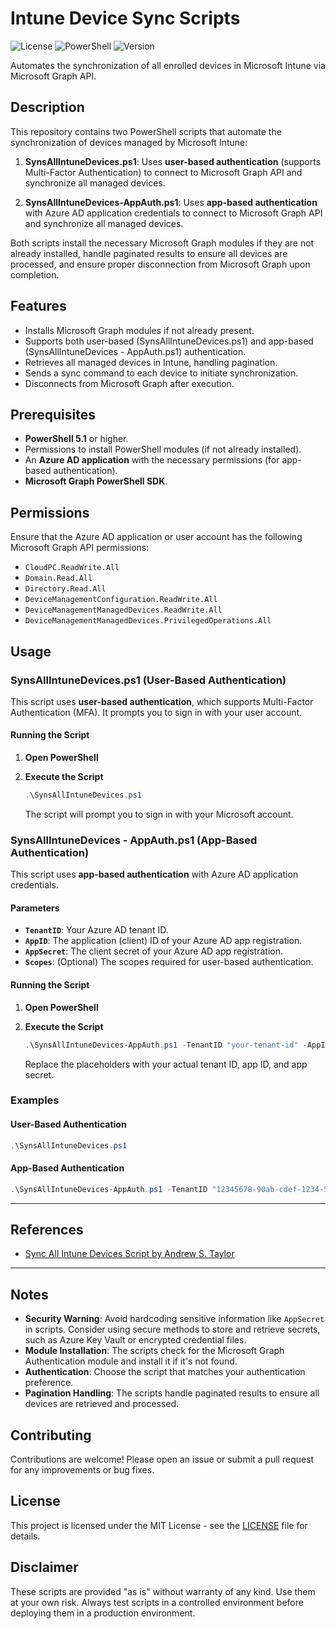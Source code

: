 # Intune Device Sync Scripts
![License](https://img.shields.io/badge/license-MIT-blue.svg)
![PowerShell](https://img.shields.io/badge/powershell-7.0%2B-blue.svg)
![Version](https://img.shields.io/badge/version-1.0.0-green.svg)

Automates the synchronization of all enrolled devices in Microsoft Intune via Microsoft Graph API.

## Description

This repository contains two PowerShell scripts that automate the synchronization of devices managed by Microsoft Intune:

1. **SynsAllIntuneDevices.ps1**: Uses **user-based authentication** (supports Multi-Factor Authentication) to connect to Microsoft Graph API and synchronize all managed devices.

2. **SynsAllIntuneDevices-AppAuth.ps1**: Uses **app-based authentication** with Azure AD application credentials to connect to Microsoft Graph API and synchronize all managed devices.

Both scripts install the necessary Microsoft Graph modules if they are not already installed, handle paginated results to ensure all devices are processed, and ensure proper disconnection from Microsoft Graph upon completion.

## Features

- Installs Microsoft Graph modules if not already present.
- Supports both user-based (SynsAllIntuneDevices.ps1) and app-based (SynsAllIntuneDevices - AppAuth.ps1) authentication.
- Retrieves all managed devices in Intune, handling pagination.
- Sends a sync command to each device to initiate synchronization.
- Disconnects from Microsoft Graph after execution.

## Prerequisites

- **PowerShell 5.1** or higher.
- Permissions to install PowerShell modules (if not already installed).
- An **Azure AD application** with the necessary permissions (for app-based authentication).
- **Microsoft Graph PowerShell SDK**.

## Permissions

Ensure that the Azure AD application or user account has the following Microsoft Graph API permissions:

- `CloudPC.ReadWrite.All`
- `Domain.Read.All`
- `Directory.Read.All`
- `DeviceManagementConfiguration.ReadWrite.All`
- `DeviceManagementManagedDevices.ReadWrite.All`
- `DeviceManagementManagedDevices.PrivilegedOperations.All`

## Usage

### SynsAllIntuneDevices.ps1 (User-Based Authentication)

This script uses **user-based authentication**, which supports Multi-Factor Authentication (MFA). It prompts you to sign in with your user account.

#### Running the Script

1. **Open PowerShell**

2. **Execute the Script**

   ```powershell
   .\SynsAllIntuneDevices.ps1
   ```

   The script will prompt you to sign in with your Microsoft account.

### SynsAllIntuneDevices - AppAuth.ps1 (App-Based Authentication)

This script uses **app-based authentication** with Azure AD application credentials.

#### Parameters

- **`TenantID`**: Your Azure AD tenant ID.
- **`AppID`**: The application (client) ID of your Azure AD app registration.
- **`AppSecret`**: The client secret of your Azure AD app registration.
- **`Scopes`**: (Optional) The scopes required for user-based authentication.

#### Running the Script

1. **Open PowerShell**

2. **Execute the Script**

   ```powershell
   .\SynsAllIntuneDevices-AppAuth.ps1 -TenantID "your-tenant-id" -AppID "your-app-id" -AppSecret "your-app-secret"
   ```

   Replace the placeholders with your actual tenant ID, app ID, and app secret.

### Examples

#### User-Based Authentication

```powershell
.\SynsAllIntuneDevices.ps1
```

#### App-Based Authentication

```powershell
.\SynsAllIntuneDevices-AppAuth.ps1 -TenantID "12345678-90ab-cdef-1234-567890abcdef" -AppID "abcdef12-3456-7890-abcd-ef1234567890" -AppSecret "your-app-secret"
```

---

## References
- [Sync All Intune Devices Script by Andrew S. Taylor](https://github.com/andrew-s-taylor/public/blob/main/Powershell%20Scripts/Intune/SyncAllIntuneDevices.ps1)

---

## Notes

- **Security Warning**: Avoid hardcoding sensitive information like `AppSecret` in scripts. Consider using secure methods to store and retrieve secrets, such as Azure Key Vault or encrypted credential files.
- **Module Installation**: The scripts check for the Microsoft Graph Authentication module and install it if it's not found.
- **Authentication**: Choose the script that matches your authentication preference.
- **Pagination Handling**: The scripts handle paginated results to ensure all devices are retrieved and processed.

## Contributing

Contributions are welcome! Please open an issue or submit a pull request for any improvements or bug fixes.

## License

This project is licensed under the MIT License - see the [LICENSE](LICENSE) file for details.

## Disclaimer

These scripts are provided "as is" without warranty of any kind. Use them at your own risk. Always test scripts in a controlled environment before deploying them in a production environment.

